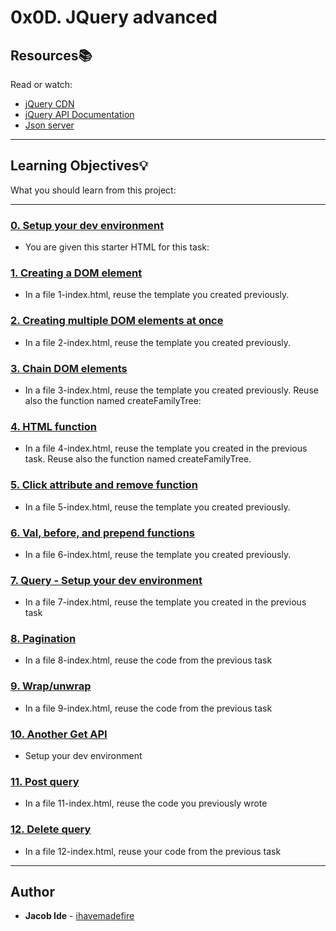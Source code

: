 # 0x0D. JQuery advanced

## Resources:books:
Read or watch:
* [jQuery CDN](https://intranet.hbtn.io/rltoken/6xUdG6WLcA4BVPp-0V2tHg)
* [jQuery API Documentation](https://intranet.hbtn.io/rltoken/EjK8s2oJzo6lMlK99wITJw)
* [Json server](https://intranet.hbtn.io/rltoken/lcjmc3fPYeTm47QmbnRs-Q)

---
## Learning Objectives:bulb:
What you should learn from this project:

---

### [0. Setup your dev environment](./0-index.html)
* You are given this starter HTML for this task:


### [1. Creating a DOM element](./1-index.html)
* In a file 1-index.html, reuse the template you created previously.


### [2. Creating multiple DOM elements at once](./2-index.html)
* In a file 2-index.html, reuse the template you created previously.


### [3. Chain DOM elements](./3-index.html)
* In a file 3-index.html, reuse the template you created previously. Reuse also the function named createFamilyTree:


### [4. HTML function](./4-index.html)
* In a file 4-index.html, reuse the template you created in the previous task. Reuse also the function named createFamilyTree.


### [5. Click attribute and remove function](./5-index.html)
* In a file 5-index.html, reuse the template you created previously.


### [6. Val, before, and prepend functions](./6-index.html)
* In a file 6-index.html, reuse the template you created previously.


### [7. Query - Setup your dev environment](./7-index.html)
* In a file 7-index.html, reuse the template you created in the previous task


### [8. Pagination](./8-index.html)
* In a file 8-index.html, reuse the code from the previous task


### [9. Wrap/unwrap](./9-index.html)
* In a file 9-index.html, reuse the code from the previous task


### [10. Another Get API](./10-index.html)
* Setup your dev environment


### [11. Post query](./11-index.html)
* In a file 11-index.html, reuse the code you previously wrote


### [12. Delete query](./12-index.html)
* In a file 12-index.html, reuse your code from the previous task

---

## Author
* **Jacob Ide** - [ihavemadefire](https://github.com/ihavemadefire)